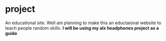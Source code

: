 # project

An educational site.
Well am planning to make this an eductaional website to teach people random skills.
**I will be using my alx headphones project as a guide**
